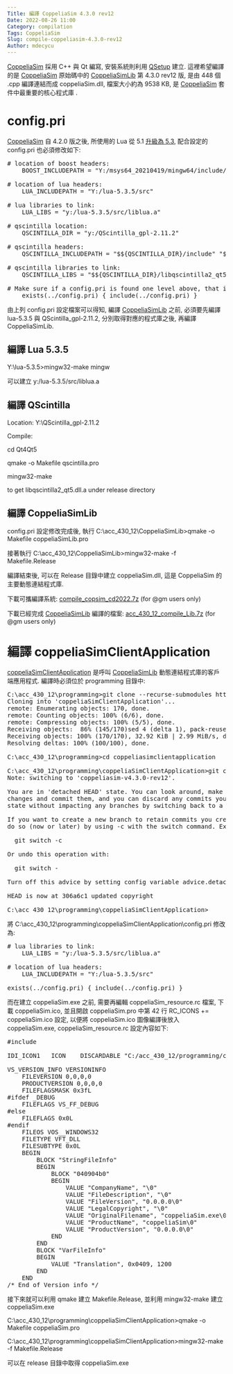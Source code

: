 ```yaml
---
Title: 編譯 CoppeliaSim 4.3.0 rev12
Date: 2022-08-26 11:00
Category: compilation
Tags: CoppeliaSim
Slug: compile-coppeliasim-4.3.0-rev12
Author: mdecycu
---
```


[CoppeliaSim] 採用 C++ 與 Qt 編寫, 安裝系統則利用 [QSetup] 建立. 這裡希望編譯的是 [CoppeliaSim] 原始碼中的 [CoppeliaSimLib] 第 4.3.0 rev12 版, 是由 448 個 .cpp 編譯連結而成 coppeliaSim.dll, 檔案大小約為 9538 KB, 是 [CoppeliaSim] 套件中最重要的核心程式庫 .

[QSetup]: https://www.pantaray.com/qsetup.html
[CoppeliaSim]: https://www.coppeliarobotics.com/
[CoppeliaSimLib]: https://github.com/CoppeliaRobotics/CoppeliaSimLib

<!-- PELICAN_END_SUMMARY -->

config.pri
====

[CoppeliaSim] 自 4.2.0 版之後, 所使用的 Lua 從 5.1 [升級為 5.3], 配合設定的 config.pri 也必須修改如下:

[升級為 5.3]: https://www.coppeliarobotics.com/helpFiles/en/versionInfo.htm#coppeliaSim4.2.0

<pre class="brush: jscript">
# location of boost headers:
    BOOST_INCLUDEPATH = "Y:/msys64_20210419/mingw64/include/boost"

# location of lua headers:
    LUA_INCLUDEPATH = "Y:/lua-5.3.5/src" 

# lua libraries to link:
    LUA_LIBS = "y:/lua-5.3.5/src/liblua.a" 
 
# qscintilla location:
    QSCINTILLA_DIR = "y:/QScintilla_gpl-2.11.2"

# qscintilla headers:
    QSCINTILLA_INCLUDEPATH = "$${QSCINTILLA_DIR}/include" "$${QSCINTILLA_DIR}/Qt4Qt5"
 
# qscintilla libraries to link:
    QSCINTILLA_LIBS = "$${QSCINTILLA_DIR}/libqscintilla2_qt5.dll.a" 

# Make sure if a config.pri is found one level above, that it will be used instead of this one:
    exists(../config.pri) { include(../config.pri) }
</pre>

由上列 config.pri 設定檔案可以得知, 編譯 [CoppeliaSimLib] 之前, 必須要先編譯 lua-5.3.5 與 QScintilla_gpl-2.11.2, 分別取得對應的程式庫之後, 再編譯 CoppeliaSimLib.

編譯 Lua 5.3.5
----

Y:\lua-5.3.5>mingw32-make mingw

可以建立 y:/lua-5.3.5/src/liblua.a

編譯 QScintilla
----

Location: Y:\QScintilla_gpl-2.11.2

Compile:

cd Qt4Qt5

qmake -o Makefile qscintilla.pro

mingw32-make

to get libqscintilla2_qt5.dll.a under release directory

編譯 CoppeliaSimLib
----

config.pri 設定修改完成後, 執行 C:\acc_430_12\CoppeliaSimLib>qmake -o Makefile coppeliaSimLib.pro

接著執行 C:\acc_430_12\CoppeliaSimLib>mingw32-make -f Makefile.Release

編譯結束後, 可以在 Release 目錄中建立 coppeliaSim.dll, 這是 CoppeliaSim 的主要動態連結程式庫.

下載可攜編譯系統: [compile_copsim_cd2022.7z] (for @gm users only)

下載已經完成 [CoppeliaSimLib] 編譯的檔案: [acc_430_12_compile_Lib.7z] (for @gm users only)

[compile_copsim_cd2022.7z]: https://gmnfuedutw-my.sharepoint.com/:u:/g/personal/yen_gm_nfu_edu_tw/Eb56ldJfZl9CiPU_5sb0-_4B5scF30r6z4FTQT__aWzkEA?e=zE8eVL
[acc_430_12_compile_Lib.7z]: https://gmnfuedutw-my.sharepoint.com/:u:/g/personal/yen_gm_nfu_edu_tw/EYC3oMxKuoRCoLXauEsjuTwBNuZA1jSFH97wFDjNoCgwVQ?e=FaHKUP

編譯 coppeliaSimClientApplication
====

[coppeliaSimClientApplication] 是呼叫 [CoppeliaSimLib] 動態連結程式庫的客戶端應用程式. 編譯時必須位於 programming 目錄中:

<pre class="brush: jscript">
C:\acc_430_12\programming>git clone --recurse-submodules https://github.com/CoppeliaRobotics/coppeliaSimClientApplication.git
Cloning into 'coppeliaSimClientApplication'...
remote: Enumerating objects: 170, done.
remote: Counting objects: 100% (6/6), done.
remote: Compressing objects: 100% (5/5), done.
Receiving objects:  86% (145/170)sed 4 (delta 1), pack-reused 164eceiving objects:  82% (140/1
Receiving objects: 100% (170/170), 32.92 KiB | 2.99 MiB/s, done.
Resolving deltas: 100% (100/100), done.

C:\acc_430_12\programming>cd coppeliasimclientapplication

C:\acc_430_12\programming\coppeliaSimClientApplication>git checkout coppeliasim-v4.3.0-rev12
Note: switching to 'coppeliasim-v4.3.0-rev12'.

You are in 'detached HEAD' state. You can look around, make experimental
changes and commit them, and you can discard any commits you make in this
state without impacting any branches by switching back to a branch.

If you want to create a new branch to retain commits you create, you may
do so (now or later) by using -c with the switch command. Example:

  git switch -c <new-branch-name>

Or undo this operation with:

  git switch -

Turn off this advice by setting config variable advice.detachedHead to false

HEAD is now at 306a6c1 updated copyright

C:\acc_430_12\programming\coppeliaSimClientApplication>
</pre>

將 C:\acc_430_12\programming\coppeliaSimClientApplication\config.pri 修改為:

<pre class="brush: jscript">
# lua libraries to link:
    LUA_LIBS = "y:/lua-5.3.5/src/liblua.a" 

# location of lua headers:
    LUA_INCLUDEPATH = "Y:/lua-5.3.5/src" 

exists(../config.pri) { include(../config.pri) }
</pre>

而在建立 coppeliaSim.exe 之前, 需要再編輯 coppeliaSim_resource.rc 檔案, 下載 coppeliaSim.ico, 並且開啟 coppeliaSim.pro 中第 42 行 RC_ICONS += coppeliaSim.ico 設定, 以便將 coppeliaSim.ico 圖像編譯後放入 coppeliaSim.exe, coppeliaSim_resource.rc 設定內容如下:

<pre class="brush: jscript">
#include <windows.h>

IDI_ICON1	ICON	DISCARDABLE	"C:/acc_430_12/programming/coppeliaSimClientApplication/coppeliaSim.ico"

VS_VERSION_INFO VERSIONINFO
	FILEVERSION 0,0,0,0
	PRODUCTVERSION 0,0,0,0
	FILEFLAGSMASK 0x3fL
#ifdef _DEBUG
	FILEFLAGS VS_FF_DEBUG
#else
	FILEFLAGS 0x0L
#endif
	FILEOS VOS__WINDOWS32
	FILETYPE VFT_DLL
	FILESUBTYPE 0x0L
	BEGIN
		BLOCK "StringFileInfo"
		BEGIN
			BLOCK "040904b0"
			BEGIN
				VALUE "CompanyName", "\0"
				VALUE "FileDescription", "\0"
				VALUE "FileVersion", "0.0.0.0\0"
				VALUE "LegalCopyright", "\0"
				VALUE "OriginalFilename", "coppeliaSim.exe\0"
				VALUE "ProductName", "coppeliaSim\0"
				VALUE "ProductVersion", "0.0.0.0\0"
			END
		END
		BLOCK "VarFileInfo"
		BEGIN
			VALUE "Translation", 0x0409, 1200
		END
	END
/* End of Version info */
</pre>

接下來就可以利用 qmake 建立 Makefile.Release, 並利用 mingw32-make 建立 coppeliaSim.exe

C:\acc_430_12\programming\coppeliaSimClientApplication>qmake -o Makefile coppeliaSim.pro

C:\acc_430_12\programming\coppeliaSimClientApplication>mingw32-make -f Makefile.Release

可以在 release 目錄中取得 coppeliaSim.exe

[coppeliaSimClientApplication]: https://github.com/CoppeliaRobotics/coppeliaSimClientApplication
